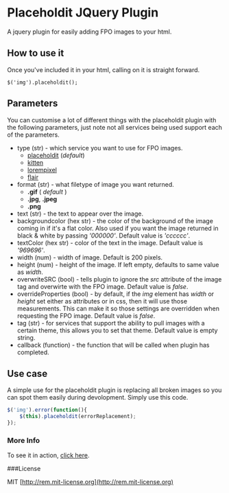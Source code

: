 # Placeholdit JQuery Plugin

A jquery plugin for easily adding FPO images to your html.

## How to use it
Once you've included it in your html, calling on it is straight forward.

	$('img').placeholdit();

## Parameters
You can customise a lot of different things with the placeholdit plugin with the following parameters, just note not all services being used support each of the parameters.

* type (str) - which service you want to use for FPO images.
	* [placeholdit](http://placehold.it) (_default_)
	* [kitten](http://placekitten.com/)
	* [lorempixel](http://lorempixel.com/)
	* [flair](http://flairpo.com/)
* format (str) - what filetype of image you want returned.
	* __.gif__ ( _default_ )
	* __.jpg__, __.jpeg__
	* __.png__
* text (str) - the text to appear over the image.
* backgroundcolor (hex str) - the color of the background of the image coming in if it's a flat color. Also used if you want the image returned in black & white by passing _'000000'_. Default value is _'cccccc'_.
* textColor (hex str) - color of the text in the image. Default value is _'969696'_.
* width (num) - width of image. Default is 200 pixels.
* height (num) - height of the image. If left empty, defaults to same value as _width_.
* overwriteSRC (bool) - tells plugin to ignore the _src_ attribute of the image tag and overwirte with the FPO image. Default value is _false_.
* overrideProperties (bool) - by default, if the _img_ element has _width_ or _height_ set either as attributes or in css, then it will use those measurements. This can make it so those settings are overridden when requesting the FPO image. Default value is _false_.
* tag (str) - for services that support the ability to pull images with a certain theme, this allows you to set that theme. Default value is empty string.
* callback (function) - the function that will be called when plugin has completed.

## Use case
A simple use for the placeholdit plugin is replacing all broken images so you can spot them easily during devolopment. Simply use this code.

```javascript
$('img').error(function(){
	$(this).placeholdit(errorReplacement);
});
```

### More Info
To see it in action, [click here](http://individual11.com/placeholdit/).

###License

MIT [http://rem.mit-license.org](http://rem.mit-license.org)